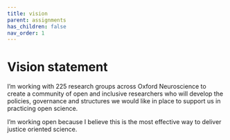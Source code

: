 ```yaml
---
title: vision
parent: assignments
has_children: false
nav_order: 1
---
```


# Vision statement

I’m working with 225 research groups across Oxford Neuroscience to create a community of open and inclusive researchers who will develop the policies, governance and structures we would like in place to support us in practicing open science.

I’m working open because I believe this is the most effective way to deliver justice oriented science.
